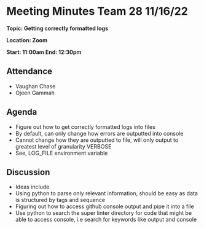 # Meeting Minutes Team 28 11/16/22

**Topic: Getting correctly formatted logs**

**Location: Zoom**

**Start: 11:00am End: 12:30pm**

## Attendance
- Vaughan Chase
- Ojeen Gammah

## Agenda
* Figure out how to get correctly formatted logs into files
* By default, can only change how errors are outputted into console
* Cannot change how they are outputted to file, will only output to greatest level of granularity VERBOSE
* See, LOG_FILE environment variable
## Discussion
* Ideas include 
* Using python to parse only relevant information, should be easy as data is structured by tags and sequence
* Figuring out how to access github console output and pipe it into a file
* Use python to search the super linter directory for code that might be able to access console, i.e search for keywords like output and console
